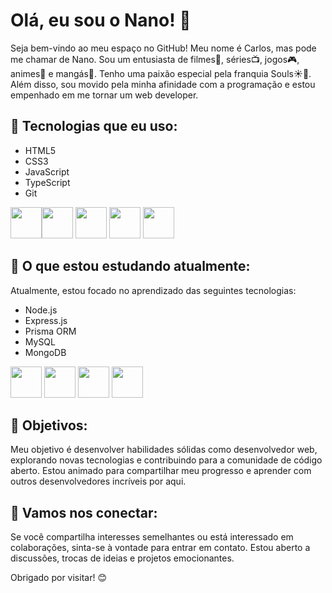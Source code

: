 # Olá, eu sou o Nano! 👋

Seja bem-vindo ao meu espaço no GitHub! Meu nome é Carlos, mas pode me chamar de Nano. Sou um entusiasta de filmes🎥, séries📺, jogos🎮, animes🏮 e mangás📖. Tenho uma paixão especial pela franquia Souls☀️🙌. Além disso, sou movido pela minha afinidade com a programação e estou empenhado em me tornar um web developer.

## 🚀 Tecnologias que eu uso:

- HTML5
- CSS3          
- JavaScript
- TypeScript
- Git


<img loading="lazy" height="50px" width="50px" src="https://cdn.jsdelivr.net/gh/devicons/devicon/icons/html5/html5-original-wordmark.svg" /><img loading="lazy" height="50px" width="50px" src="https://cdn.jsdelivr.net/gh/devicons/devicon/icons/css3/css3-original-wordmark.svg" />   <img loading="lazy" height="50px" width="50px" src="https://cdn.jsdelivr.net/gh/devicons/devicon/icons/javascript/javascript-original.svg" />    <img loading="lazy" height="50px" width="50px" src="https://cdn.jsdelivr.net/gh/devicons/devicon/icons/typescript/typescript-original.svg" />    <img loading="lazy" height="50px" width="50px" src="https://cdn.jsdelivr.net/gh/devicons/devicon/icons/git/git-plain-wordmark.svg" />
          

## 📝 O que estou estudando atualmente:

Atualmente, estou focado no aprendizado das seguintes tecnologias:

- Node.js
- Express.js
- Prisma ORM
- MySQL
- MongoDB


<img loading="lazy" height="50px" width="50px" src="https://cdn.jsdelivr.net/gh/devicons/devicon/icons/nodejs/nodejs-original-wordmark.svg" />   <img loading="lazy" height="50px" width="50px" src="https://cdn.jsdelivr.net/gh/devicons/devicon/icons/express/express-original.svg" />   <img loading="lazy" height="50px" width="50px" src="https://cdn.jsdelivr.net/gh/devicons/devicon/icons/mysql/mysql-original-wordmark.svg" />   <img loading="lazy" height="50px" width="50px" src="https://cdn.jsdelivr.net/gh/devicons/devicon/icons/mongodb/mongodb-original-wordmark.svg" />
          
          

## 🌱 Objetivos:

Meu objetivo é desenvolver habilidades sólidas como desenvolvedor web, explorando novas tecnologias e contribuindo para a comunidade de código aberto. Estou animado para compartilhar meu progresso e aprender com outros desenvolvedores incríveis por aqui.

## 🤝 Vamos nos conectar:

Se você compartilha interesses semelhantes ou está interessado em colaborações, sinta-se à vontade para entrar em contato. Estou aberto a discussões, trocas de ideias e projetos emocionantes.

Obrigado por visitar! 😊
